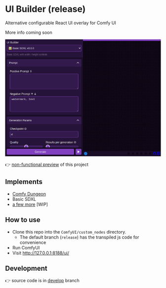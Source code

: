 # UI Builder (release)

Alternative configurable React UI overlay for Comfy UI

More info coming soon

![App](https://raw.githubusercontent.com/norgeous/ComfyUI-UI-Builder/develop/_storycaps_/App/App_dark.png)

👉 [non-functional preview](https://norgeous.github.io/ComfyUI-UI-Builder/iframe.html?args=&id=app--app) of this project

## Implements

- [Comfy Dungeon](https://github.com/cubiq/Comfy_Dungeon)
- Basic SDXL
- [a few more](https://github.com/norgeous/ComfyUI-UI-Builder/tree/develop/src/configs) [WIP]

## How to use

- Clone this repo into the `ComfyUI/custom_nodes` directory.
  - The default branch (`release`) has the transpiled js code for convenience
- Run ComfyUI
- Visit http://127.0.0.1:8188/ui/

## Development

👉 source code is in [develop](https://github.com/norgeous/ComfyUI-UI-Builder/tree/develop) branch
